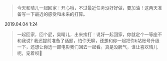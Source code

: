 
> 今天和晴儿一起回家！开心哦，不过最近任务没好好做，要加油！这两天准备写一下最近的感受和未来的打算。

2019.04.04 1:24
> 一起回家，回个屁，臭晴儿，出来挨打！说好一起回家，你就定个一等座不和我说? 我还提前准备了话题，怕你无聊，还想和你一起把你b站账号升级一下，还想让你选一部电影我们回去一起看。真是没脾气，谁让喜欢晴儿呢，宠着呗🐣
